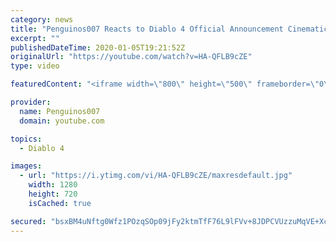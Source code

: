 ```yaml
---
category: news
title: "Penguinos007 Reacts to Diablo 4 Official Announcement Cinematic Trailer (Blizzcon 2019)"
excerpt: ""
publishedDateTime: 2020-01-05T19:21:52Z
originalUrl: "https://youtube.com/watch?v=HA-QFLB9cZE"
type: video

featuredContent: "<iframe width=\"800\" height=\"500\" frameborder=\"0\" src=\"https://www.youtube.com/embed/HA-QFLB9cZE\" allow=\"accelerometer; autoplay; encrypted-media; gyroscope; picture-in-picture\" allowfullscreen></iframe>"

provider:
  name: Penguinos007
  domain: youtube.com

topics:
  - Diablo 4

images:
  - url: "https://i.ytimg.com/vi/HA-QFLB9cZE/maxresdefault.jpg"
    width: 1280
    height: 720
    isCached: true

secured: "bsxBM4uNftg0Wfz1POzqSOp09jFy2ktmTfF76L9lFVv+8JDPCVUzzuMqVE+Xc/oGMjRePzyRLAIRLo4O937v+KoR9YMwMdkzhdvZ1P5ybo2mi1SmKmuFumXbUXlYFcCpH2W3vgOxXPl/2A0UShoZGwNA8VHADahUHj6AOveqfjbTZFOvUrXnSBfU5+bsQ5+EY6sDKCBKnuiGQXcOWCIknBQCxZs4Vsb4CX6ZsAtLIKNougB5zbrNVYi3rItXUZ2n1gzHh+Of6kbyWS7HLvZzid5xKgnilAznsVTKVWOfuWOPYeghPt6dq8w17MnDDflj64r/otDtPSIJu3vGX8YvlcjfDmBJGvTMUPBFfekrnbIaq1fLQAGzO/4kfY2B2/6lRQhaznqRNCno6soGTmQWNeYHkuoCckzYTWPUJ3sv1O0nIt1LMg7OwOpRx61VWotF;U+AE2kpSktDFIw4mZKDtFg=="
---
```


